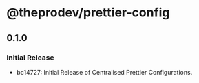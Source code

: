 # @theprodev/prettier-config

## 0.1.0

### Initial Release

- bc14727: Initial Release of Centralised Prettier Configurations.
